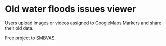 # Old water floods issues viewer

Users upload images or videos assigned to GoogleMaps Markers and share their old data.

Free project to [SMBVAS](https://www.smbvas.fr/).